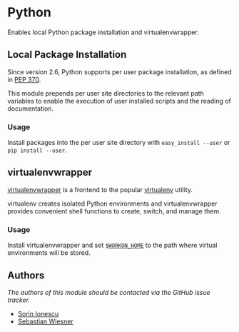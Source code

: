Python
======

Enables local Python package installation and virtualenvwrapper.

Local Package Installation
--------------------------

Since version 2.6, Python supports per user package installation, as defined in
[PEP 370][1].

This module prepends per user site directories to the relevant path variables to
enable the execution of user installed scripts and the reading of documentation.

### Usage

Install packages into the per user site directory with `easy_install --user` or
`pip install --user`.

virtualenvwrapper
-----------------

[virtualenvwrapper][2] is a frontend to the popular [virtualenv][3] utility.

virtualenv creates isolated Python environments and virtualenvwrapper provides
convenient shell functions to create, switch, and manage them.

### Usage

Install virtualenvwrapper and set [`$WORKON_HOME`][4] to the path where virtual
environments will be stored.

Authors
-------

*The authors of this module should be contacted via the GitHub issue tracker.*

 - [Sorin Ionescu](/sorin-ionescu)
 - [Sebastian Wiesner](/lunaryorn)

[1]: http://www.python.org/dev/peps/pep-0370/
[2]: http://www.doughellmann.com/projects/virtualenvwrapper/
[3]: http://pypi.python.org/pypi/virtualenv
[4]: http://www.doughellmann.com/docs/virtualenvwrapper/#introduction

